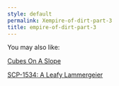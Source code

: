 ```yaml
---
style: default
permalink: Xempire-of-dirt-part-3
title: empire-of-dirt-part-3
---
```

You may also like:

[Cubes On A Slope](http://scp-wiki.net/cubes-on-a-slope)

[SCP-1534: A Leafy Lammergeier](http://scp-wiki.net/scp-1534)
